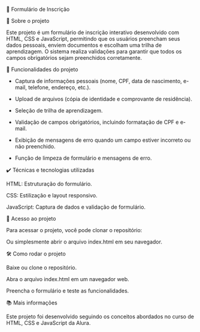 📌 Formulário de Inscrição

📖 Sobre o projeto

Este projeto é um formulário de inscrição interativo desenvolvido com HTML, CSS e JavaScript, permitindo que os usuários preencham seus dados pessoais, enviem documentos e escolham uma trilha de aprendizagem. O sistema realiza validações para garantir que todos os campos obrigatórios sejam preenchidos corretamente.

🔨 Funcionalidades do projeto

- Captura de informações pessoais (nome, CPF, data de nascimento, e-mail, telefone, endereço, etc.).

- Upload de arquivos (cópia de identidade e comprovante de residência).

- Seleção de trilha de aprendizagem.

- Validação de campos obrigatórios, incluindo formatação de CPF e e-mail.

- Exibição de mensagens de erro quando um campo estiver incorreto ou não preenchido.

- Função de limpeza de formulário e mensagens de erro.


✔️ Técnicas e tecnologias utilizadas

HTML: Estruturação do formulário.

CSS: Estilização e layout responsivo.

JavaScript: Captura de dados e validação de formulário.


📁 Acesso ao projeto

Para acessar o projeto, você pode clonar o repositório:

Ou simplesmente abrir o arquivo index.html em seu navegador.

🛠️ Como rodar o projeto

Baixe ou clone o repositório.

Abra o arquivo index.html em um navegador web.

Preencha o formulário e teste as funcionalidades.

📚 Mais informações

Este projeto foi desenvolvido seguindo os conceitos abordados no curso de HTML, CSS e JavaScript da Alura.
